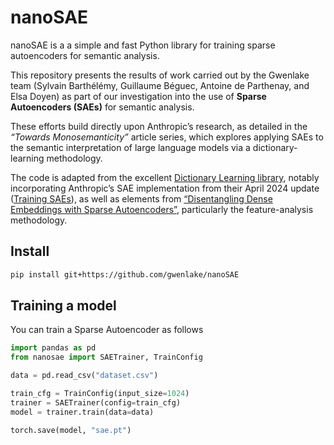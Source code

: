 # nanoSAE

nanoSAE is a a simple and fast Python library for training sparse autoencoders for semantic analysis.

This repository presents the results of work carried out by the Gwenlake team (Sylvain Barthélémy, Guillaume Béguec, Antoine de Parthenay, and Elsa Doyen) as part of our investigation into the use of **Sparse Autoencoders (SAEs)** for semantic analysis.

These efforts build directly upon Anthropic’s research, as detailed in the *“Towards Monosemanticity”* article series, which explores applying SAEs to the semantic interpretation of large language models via a dictionary-learning methodology.

The code is adapted from the excellent [Dictionary Learning library](https://github.com/saprmarks/dictionary_learning), notably incorporating Anthropic’s SAE implementation from their April 2024 update ([Training SAEs](https://transformer-circuits.pub/2024/april-update/index.html#training-saes)), as well as elements from [“Disentangling Dense Embeddings with Sparse Autoencoders”](https://arxiv.org/abs/2408.00657), particularly the feature-analysis methodology.

## Install

```bash
pip install git+https://github.com/gwenlake/nanoSAE
```

## Training a model

You can train a Sparse Autoencoder as follows
```python
import pandas as pd
from nanosae import SAETrainer, TrainConfig

data = pd.read_csv("dataset.csv")

train_cfg = TrainConfig(input_size=1024)
trainer = SAETrainer(config=train_cfg)
model = trainer.train(data=data)

torch.save(model, "sae.pt")
```
